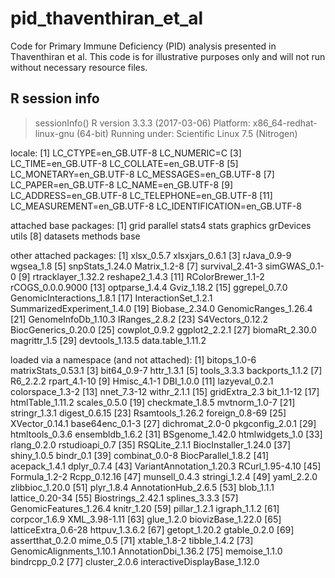 # pid_thaventhiran_et_al
Code for Primary Immune Deficiency (PID) analysis presented in  Thaventhiran et al.
This code is for illustrative purposes only and will not run without necessary resource files.

## R session info
> sessionInfo()
R version 3.3.3 (2017-03-06)
Platform: x86_64-redhat-linux-gnu (64-bit)
Running under: Scientific Linux 7.5 (Nitrogen)

locale:
 [1] LC_CTYPE=en_GB.UTF-8          LC_NUMERIC=C
 [3] LC_TIME=en_GB.UTF-8           LC_COLLATE=en_GB.UTF-8
 [5] LC_MONETARY=en_GB.UTF-8       LC_MESSAGES=en_GB.UTF-8
 [7] LC_PAPER=en_GB.UTF-8          LC_NAME=en_GB.UTF-8
 [9] LC_ADDRESS=en_GB.UTF-8        LC_TELEPHONE=en_GB.UTF-8
[11] LC_MEASUREMENT=en_GB.UTF-8    LC_IDENTIFICATION=en_GB.UTF-8

attached base packages:
 [1] grid      parallel  stats4    stats     graphics  grDevices utils
 [8] datasets  methods   base

other attached packages:
 [1] xlsx_0.5.7                 xlsxjars_0.6.1
 [3] rJava_0.9-9                wgsea_1.8
 [5] snpStats_1.24.0            Matrix_1.2-8
 [7] survival_2.41-3            simGWAS_0.1-0
 [9] rtracklayer_1.32.2         reshape2_1.4.3
[11] RColorBrewer_1.1-2         rCOGS_0.0.0.9000
[13] optparse_1.4.4             Gviz_1.18.2
[15] ggrepel_0.7.0              GenomicInteractions_1.8.1
[17] InteractionSet_1.2.1       SummarizedExperiment_1.4.0
[19] Biobase_2.34.0             GenomicRanges_1.26.4
[21] GenomeInfoDb_1.10.3        IRanges_2.8.2
[23] S4Vectors_0.12.2           BiocGenerics_0.20.0
[25] cowplot_0.9.2              ggplot2_2.2.1
[27] biomaRt_2.30.0             magrittr_1.5
[29] devtools_1.13.5            data.table_1.11.2

loaded via a namespace (and not attached):
 [1] bitops_1.0-6                  matrixStats_0.53.1
 [3] bit64_0.9-7                   httr_1.3.1
 [5] tools_3.3.3                   backports_1.1.2
 [7] R6_2.2.2                      rpart_4.1-10
 [9] Hmisc_4.1-1                   DBI_1.0.0
[11] lazyeval_0.2.1                colorspace_1.3-2
[13] nnet_7.3-12                   withr_2.1.1
[15] gridExtra_2.3                 bit_1.1-12
[17] htmlTable_1.11.2              scales_0.5.0
[19] checkmate_1.8.5               mvtnorm_1.0-7
[21] stringr_1.3.1                 digest_0.6.15
[23] Rsamtools_1.26.2              foreign_0.8-69
[25] XVector_0.14.1                base64enc_0.1-3
[27] dichromat_2.0-0               pkgconfig_2.0.1
[29] htmltools_0.3.6               ensembldb_1.6.2
[31] BSgenome_1.42.0               htmlwidgets_1.0
[33] rlang_0.2.0                   rstudioapi_0.7
[35] RSQLite_2.1.1                 BiocInstaller_1.24.0
[37] shiny_1.0.5                   bindr_0.1
[39] combinat_0.0-8                BiocParallel_1.8.2
[41] acepack_1.4.1                 dplyr_0.7.4
[43] VariantAnnotation_1.20.3      RCurl_1.95-4.10
[45] Formula_1.2-2                 Rcpp_0.12.16
[47] munsell_0.4.3                 stringi_1.2.4
[49] yaml_2.2.0                    zlibbioc_1.20.0
[51] plyr_1.8.4                    AnnotationHub_2.6.5
[53] blob_1.1.1                    lattice_0.20-34
[55] Biostrings_2.42.1             splines_3.3.3
[57] GenomicFeatures_1.26.4        knitr_1.20
[59] pillar_1.2.1                  igraph_1.1.2
[61] corpcor_1.6.9                 XML_3.98-1.11
[63] glue_1.2.0                    biovizBase_1.22.0
[65] latticeExtra_0.6-28           httpuv_1.3.6.2
[67] getopt_1.20.2                 gtable_0.2.0
[69] assertthat_0.2.0              mime_0.5
[71] xtable_1.8-2                  tibble_1.4.2
[73] GenomicAlignments_1.10.1      AnnotationDbi_1.36.2
[75] memoise_1.1.0                 bindrcpp_0.2
[77] cluster_2.0.6                 interactiveDisplayBase_1.12.0
